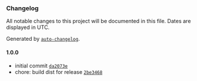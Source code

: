 ### Changelog

All notable changes to this project will be documented in this file. Dates are displayed in UTC.

Generated by [`auto-changelog`](https://github.com/CookPete/auto-changelog).

#### 1.0.0

- initial commit [`da2073e`](https://github.com/simplyhexagonal/function-queue/commit/da2073e572c41076e1873a119c8d659c01afb7ed)
- chore: build dist for release [`2be3468`](https://github.com/simplyhexagonal/function-queue/commit/2be34685e91a947afbef83b40f1d3dc94507633c)
